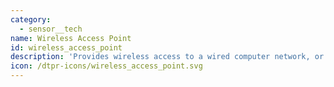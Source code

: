 ```yaml
---
category:
  - sensor__tech
name: Wireless Access Point
id: wireless_access_point
description: 'Provides wireless access to a wired computer network, or to the internet.'
icon: /dtpr-icons/wireless_access_point.svg
---
```


